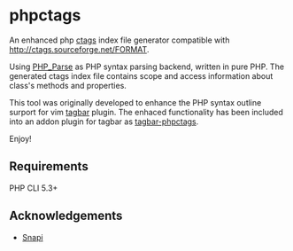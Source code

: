 phpctags
========

An enhanced php [ctags](http://ctags.sourceforge.net/) index file generator
compatible with http://ctags.sourceforge.net/FORMAT.

Using [PHP_Parse](https://github.com/nikic/PHP-Parser) as PHP syntax parsing
backend, written in pure PHP. The generated ctags index file contains scope
and access information about class's methods and properties.

This tool was originally developed to enhance the PHP syntax outline surport
for vim [tagbar](http://majutsushi.github.com/tagbar/) plugin. The enhaced
functionality has been included into an addon plugin for tagbar as
[tagbar-phpctags](https://github.com/techlivezheng/tagbar-phpctags).

Enjoy!

Requirements
------------

PHP CLI 5.3+

Acknowledgements
----------------

* [Snapi](https://github.com/sanpii)
